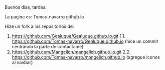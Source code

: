 Buenos dias, tardes.

La pagina es: Tomas-navarro.github.io

Hize un fork a los repositorios de:
1.  https://github.com/Gealuque/Gealuque.github.io.git 
  1.1. https://github.com/Tomas-navarro/Gealuque.github.io (hice un commit centrando la parte de contactame)
2. https://github.com/Mangellch/mangellch.github.io.git
  2.2. https://github.com/Tomas-navarro/mangellch.github.io (agregue iconos al navbar)
